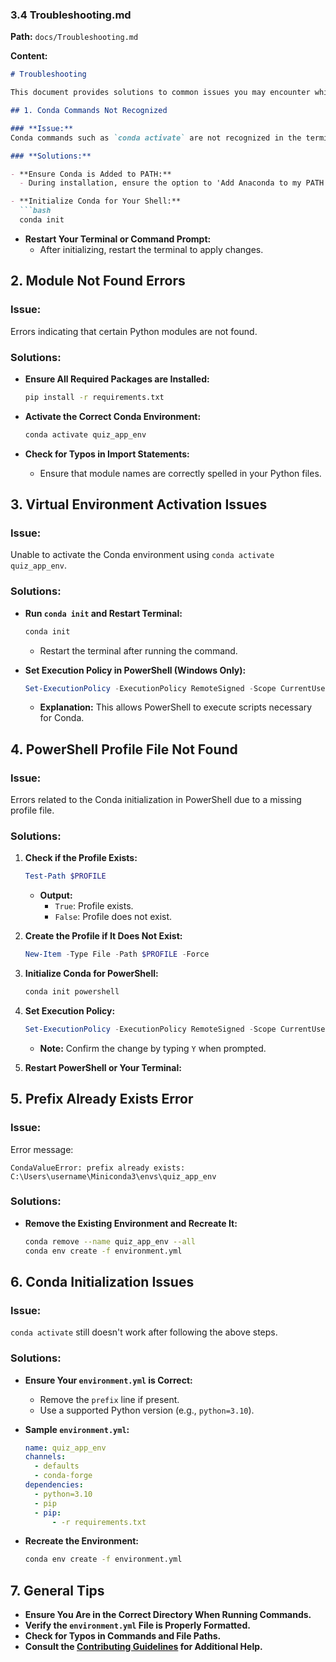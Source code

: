### 3.4 **Troubleshooting.md**

**Path:** `docs/Troubleshooting.md`

**Content:**

```markdown
# Troubleshooting

This document provides solutions to common issues you may encounter while setting up or using the MultiPartQuizApp.

## 1. Conda Commands Not Recognized

### **Issue:**
Conda commands such as `conda activate` are not recognized in the terminal.

### **Solutions:**

- **Ensure Conda is Added to PATH:**
  - During installation, ensure the option to 'Add Anaconda to my PATH environment variable' is selected.

- **Initialize Conda for Your Shell:**
  ```bash
  conda init
````

- **Restart Your Terminal or Command Prompt:**
  - After initializing, restart the terminal to apply changes.

## 2. Module Not Found Errors

### **Issue:**

Errors indicating that certain Python modules are not found.

### **Solutions:**

- **Ensure All Required Packages are Installed:**

  ```bash
  pip install -r requirements.txt
  ```

- **Activate the Correct Conda Environment:**

  ```bash
  conda activate quiz_app_env
  ```

- **Check for Typos in Import Statements:**
  - Ensure that module names are correctly spelled in your Python files.

## 3. Virtual Environment Activation Issues

### **Issue:**

Unable to activate the Conda environment using `conda activate quiz_app_env`.

### **Solutions:**

- **Run `conda init` and Restart Terminal:**

  ```bash
  conda init
  ```

  - Restart the terminal after running the command.

- **Set Execution Policy in PowerShell (Windows Only):**
  ```powershell
  Set-ExecutionPolicy -ExecutionPolicy RemoteSigned -Scope CurrentUser
  ```
  - **Explanation:** This allows PowerShell to execute scripts necessary for Conda.

## 4. PowerShell Profile File Not Found

### **Issue:**

Errors related to the Conda initialization in PowerShell due to a missing profile file.

### **Solutions:**

1. **Check if the Profile Exists:**

   ```powershell
   Test-Path $PROFILE
   ```

   - **Output:**
     - `True`: Profile exists.
     - `False`: Profile does not exist.

2. **Create the Profile if It Does Not Exist:**

   ```powershell
   New-Item -Type File -Path $PROFILE -Force
   ```

3. **Initialize Conda for PowerShell:**

   ```powershell
   conda init powershell
   ```

4. **Set Execution Policy:**

   ```powershell
   Set-ExecutionPolicy -ExecutionPolicy RemoteSigned -Scope CurrentUser
   ```

   - **Note:** Confirm the change by typing `Y` when prompted.

5. **Restart PowerShell or Your Terminal:**

## 5. Prefix Already Exists Error

### **Issue:**

Error message:

```
CondaValueError: prefix already exists: C:\Users\username\Miniconda3\envs\quiz_app_env
```

### **Solutions:**

- **Remove the Existing Environment and Recreate It:**
  ```bash
  conda remove --name quiz_app_env --all
  conda env create -f environment.yml
  ```

## 6. Conda Initialization Issues

### **Issue:**

`conda activate` still doesn't work after following the above steps.

### **Solutions:**

- **Ensure Your `environment.yml` is Correct:**

  - Remove the `prefix` line if present.
  - Use a supported Python version (e.g., `python=3.10`).

- **Sample `environment.yml`:**

  ```yaml
  name: quiz_app_env
  channels:
    - defaults
    - conda-forge
  dependencies:
    - python=3.10
    - pip
    - pip:
        - -r requirements.txt
  ```

- **Recreate the Environment:**
  ```bash
  conda env create -f environment.yml
  ```

## 7. General Tips

- **Ensure You Are in the Correct Directory When Running Commands.**
- **Verify the `environment.yml` File is Properly Formatted.**
- **Check for Typos in Commands and File Paths.**
- **Consult the [Contributing Guidelines](./Contributing.md) for Additional Help.**

````
